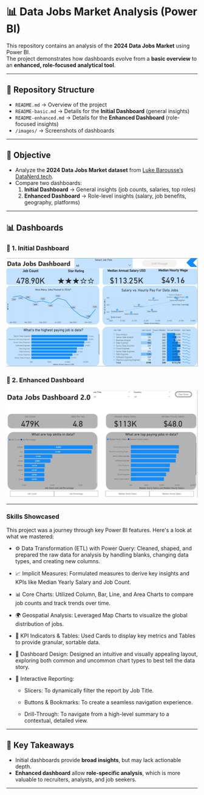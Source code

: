 # 📊 Data Jobs Market Analysis (Power BI)

This repository contains an analysis of the **2024 Data Jobs Market** using Power BI.  
The project demonstrates how dashboards evolve from a **basic overview** to an **enhanced, role-focused analytical tool**.  

---

## 📂 Repository Structure
- `README.md` → Overview of the project  
- `README-basic.md` → Details for the **Initial Dashboard** (general insights)  
- `README-enhanced.md` → Details for the **Enhanced Dashboard** (role-focused insights)  
- `/images/` → Screenshots of dashboards  

---

## 🎯 Objective
- Analyze the **2024 Data Jobs Market dataset** from [Luke Barousse’s DataNerd.tech](https://datanerd.tech).  
- Compare two dashboards:
  1. **Initial Dashboard** → General insights (job counts, salaries, top roles)  
  2. **Enhanced Dashboard** → Role-level insights (salary, job benefits, geography, platforms)  

---

## 📊 Dashboards
### 🔹 1. Initial Dashboard
![Dashboard 1](./images/dashboard_v1.png)

### 🔹 2. Enhanced Dashboard
![Dashboard 2](./images/dashboard_v2.png)

---


### Skills Showcased
This project was a journey through key Power BI features. Here's a look at what we mastered:

- ⚙️ Data Transformation (ETL) with Power Query: Cleaned, shaped, and prepared the raw data for analysis by handling blanks, changing data types, and creating new columns.

- 📈 Implicit Measures: Formulated measures to derive key insights and KPIs like Median Yearly Salary and Job Count.

- 📊 Core Charts: Utilized Column, Bar, Line, and Area Charts to compare job counts and track trends over time.

- 🌍 Geospatial Analysis: Leveraged Map Charts to visualize the global distribution of jobs.

- 🎯 KPI Indicators & Tables: Used Cards to display key metrics and Tables to provide granular, sortable data.

- 🎨 Dashboard Design: Designed an intuitive and visually appealing layout, exploring both common and uncommon chart types to best tell the data story.

- 🔄 Interactive Reporting:

  - Slicers: To dynamically filter the report by Job Title.
  
  - Buttons & Bookmarks: To create a seamless navigation experience.
  
  - Drill-Through: To navigate from a high-level summary to a contextual, detailed view.
---

## 🚀 Key Takeaways
- Initial dashboards provide **broad insights**, but may lack actionable depth.  
- **Enhanced dashboard** allow **role-specific analysis**, which is more valuable to recruiters, analysts, and job seekers.  

---

